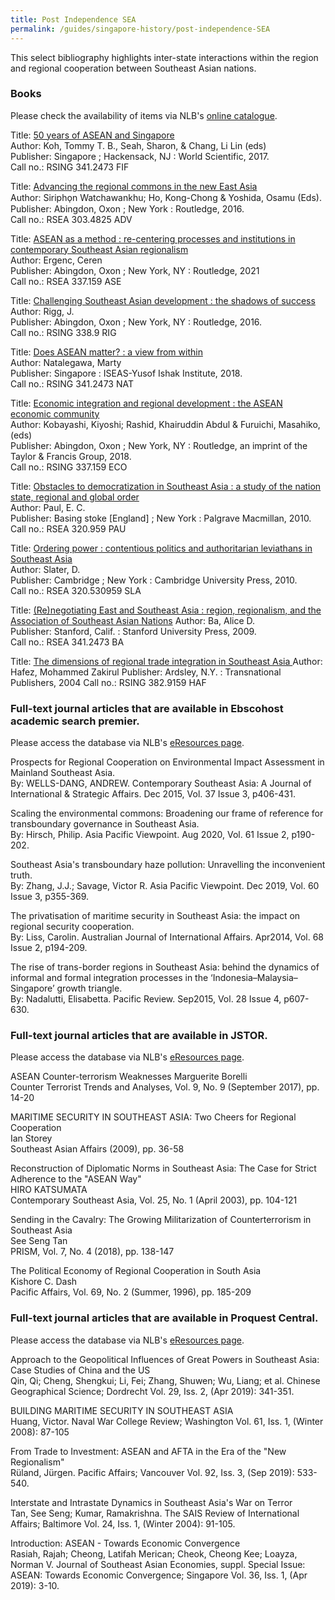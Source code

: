 ```yaml
---
title: Post Independence SEA
permalink: /guides/singapore-history/post-independence-SEA
---
```

This select bibliography highlights inter-state interactions within the region and regional cooperation between Southeast Asian nations.

### **Books**
Please check the availability of items via NLB's [online catalogue](https://catalogue.nlb.gov.sg).

Title: [50 years of ASEAN and Singapore](https://eservice.nlb.gov.sg/item_holding_s.aspx?bid=201688130)  
Author: Koh, Tommy T. B., Seah, Sharon, & Chang, Li Lin (eds)  
Publisher: Singapore ; Hackensack, NJ : World Scientific, 2017.  
Call no.: RSING 341.2473 FIF


Title: [Advancing the regional commons in the new East Asia](https://eservice.nlb.gov.sg/item_holding_s.aspx?bid=202457979)  
Author: Siripho̜n Watchawankhu; Ho, Kong-Chong & Yoshida, Osamu (Eds).  
Publisher: Abingdon, Oxon ; New York : Routledge, 2016.  
Call no.: RSEA 303.4825 ADV


Title: [ASEAN as a method : re-centering processes and institutions in contemporary Southeast Asian regionalism](https://eservice.nlb.gov.sg/item_holding_s.aspx?bid=204519325)  
Author: Ergenc, Ceren  
Publisher: Abingdon, Oxon ; New York, NY : Routledge, 2021  
Call no.: RSEA 337.159 ASE


Title: [Challenging Southeast Asian development : the shadows of success](https://eservice.nlb.gov.sg/item_holding_s.aspx?bid=201688130)  
Author: Rigg, J.  
Publisher: Abingdon, Oxon ; New York, NY : Routledge, 2016.  
Call no.: RSING 338.9 RIG


Title: [Does ASEAN matter? : a view from within](https://eservice.nlb.gov.sg/item_holding_s.aspx?bid=203210189)  
Author: Natalegawa, Marty  
Publisher: Singapore : ISEAS-Yusof Ishak Institute, 2018.  
Call no.: RSING 341.2473 NAT


Title: [Economic integration and regional development : the ASEAN economic community](https://eservice.nlb.gov.sg/item_holding_s.aspx?bid=203107106)  
Author: Kobayashi, Kiyoshi; Rashid, Khairuddin Abdul & Furuichi, Masahiko, (eds)  
Publisher: Abingdon, Oxon ; New York, NY : Routledge, an imprint of the Taylor & Francis Group, 2018.   
Call no.: RSING 337.159 ECO

Title: [Obstacles to democratization in Southeast Asia : a study of the nation state, regional and global order](https://eservice.nlb.gov.sg/item_holding_s.aspx?bid=13654145)  
Author:  Paul, E. C.  
Publisher: Basing  stoke [England] ; New York : Palgrave Macmillan, 2010.  
Call no.: RSEA 320.959 PAU



Title: [Ordering power : contentious politics and authoritarian leviathans in Southeast Asia](https://eservice.nlb.gov.sg/item_holding_s.aspx?bid=13789761)   
Author:  Slater, D.  
Publisher: Cambridge ; New York : Cambridge University Press, 2010.  
Call no.: RSEA 320.530959 SLA

  
Title: [(Re)negotiating East and Southeast Asia : region, regionalism, and the Association of Southeast Asian Nations](https://eservice.nlb.gov.sg/item_holding_s.aspx?bid=13173897)
Author: Ba, Alice D.  
Publisher: Stanford, Calif. : Stanford University Press, 2009.  
Call no.: RSEA 341.2473 BA


Title: [The dimensions of regional trade integration in Southeast Asia ](https://eservice.nlb.gov.sg/item_holding_s.aspx?bid=12543185) 
Author: Hafez, Mohammed Zakirul
Publisher: Ardsley, N.Y. : Transnational Publishers, 2004
Call no.: RSING 382.9159 HAF


### Full-text journal articles that are available in **Ebscohost academic search premier**.
Please access the database via NLB's [eResources page](https://eresources.nlb.gov.sg/main/Browse?startsWith=E). 

Prospects for Regional Cooperation on Environmental Impact Assessment in Mainland Southeast Asia.  
By: WELLS-DANG, ANDREW. Contemporary Southeast Asia: A Journal of International & Strategic Affairs. Dec 2015, Vol. 37 Issue 3, p406-431.


Scaling the environmental commons: Broadening our frame of reference for transboundary governance in Southeast Asia.  
By: Hirsch, Philip. Asia Pacific Viewpoint. Aug 2020, Vol. 61 Issue 2, p190-202. 


Southeast Asia's transboundary haze pollution: Unravelling the inconvenient truth.  
By: Zhang, J.J.; Savage, Victor R. Asia Pacific Viewpoint. Dec 2019, Vol. 60 Issue 3, p355-369.


The privatisation of maritime security in Southeast Asia: the impact on regional security cooperation.  
By: Liss, Carolin. Australian Journal of International Affairs. Apr2014, Vol. 68 Issue 2, p194-209.


The rise of trans-border regions in Southeast Asia: behind the dynamics of informal and formal integration processes in the ‘Indonesia–Malaysia–Singapore’ growth triangle.  
By: Nadalutti, Elisabetta. Pacific Review. Sep2015, Vol. 28 Issue 4, p607-630.


### Full-text journal articles that are available in **JSTOR**.
Please access the database via NLB's [eResources page](https://eresources.nlb.gov.sg/main/Browse?startsWith=J).

ASEAN Counter-terrorism Weaknesses
Marguerite Borelli  
Counter Terrorist Trends and Analyses, Vol. 9, No. 9 (September 2017), pp. 14-20


MARITIME SECURITY IN SOUTHEAST ASIA: Two Cheers for Regional Cooperation   
Ian Storey  
Southeast Asian Affairs (2009), pp. 36-58


Reconstruction of Diplomatic Norms in Southeast Asia: The Case for Strict Adherence to the "ASEAN Way"  
HIRO KATSUMATA  
Contemporary Southeast Asia, Vol. 25, No. 1 (April 2003), pp. 104-121


Sending in the Cavalry: The Growing Militarization of Counterterrorism in Southeast Asia  
See Seng Tan  
PRISM, Vol. 7, No. 4 (2018), pp. 138-147


The Political Economy of Regional Cooperation in South Asia  
Kishore C. Dash  
Pacific Affairs, Vol. 69, No. 2 (Summer, 1996), pp. 185-209


### Full-text journal articles that are available in **Proquest Central**.
Please access the database via NLB's [eResources page](https://eresources.nlb.gov.sg/main/Browse?startsWith=P).

Approach to the Geopolitical Influences of Great Powers in Southeast Asia: Case Studies of China and the US  
Qin, Qi; Cheng, Shengkui; Li, Fei; Zhang, Shuwen; Wu, Liang; et al. Chinese Geographical Science; Dordrecht Vol. 29, Iss. 2,  (Apr 2019): 341-351.


BUILDING MARITIME SECURITY IN SOUTHEAST ASIA  
Huang, Victor. Naval War College Review; Washington Vol. 61, Iss. 1,  (Winter 2008): 87-105


From Trade to Investment: ASEAN and AFTA in the Era of the "New Regionalism"  
Rüland, Jürgen. Pacific Affairs; Vancouver Vol. 92, Iss. 3,  (Sep 2019): 533-540.


Interstate and Intrastate Dynamics in Southeast Asia's War on Terror  
Tan, See Seng; Kumar, Ramakrishna. The SAIS Review of International Affairs; Baltimore Vol. 24, Iss. 1,  (Winter 2004): 91-105.


Introduction: ASEAN - Towards Economic Convergence  
Rasiah, Rajah; Cheong, Latifah Merican; Cheok, Cheong Kee; Loayza, Norman V. Journal of Southeast Asian Economies, suppl. Special Issue: ASEAN: Towards Economic Convergence; Singapore Vol. 36, Iss. 1,  (Apr 2019): 3-10.